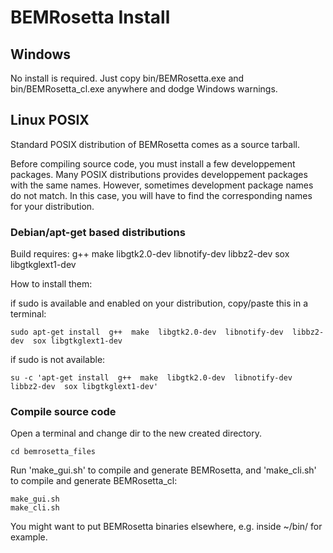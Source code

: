 # BEMRosetta Install

## Windows
No install is required. Just copy bin/BEMRosetta.exe and bin/BEMRosetta_cl.exe anywhere and dodge Windows warnings. 

## Linux POSIX 

Standard POSIX distribution of BEMRosetta comes as a source tarball.

Before compiling source code, you must install a few developpement packages. Many POSIX distributions provides developpement packages with the same names. However, sometimes development package names do not match. In this case, you will have to find the corresponding names for your distribution.


### Debian/apt-get based distributions

Build requires: g++  make  libgtk2.0-dev  libnotify-dev  libbz2-dev  sox libgtkglext1-dev

How to install them:

if sudo is available and enabled on your distribution, copy/paste this in a terminal:
```
sudo apt-get install  g++  make  libgtk2.0-dev  libnotify-dev  libbz2-dev  sox libgtkglext1-dev
```

if sudo is not available:
```
su -c 'apt-get install  g++  make  libgtk2.0-dev  libnotify-dev  libbz2-dev  sox libgtkglext1-dev'
```


### Compile source code

Open a terminal and change dir to the new created directory.

```
cd bemrosetta_files
```

Run 'make_gui.sh' to compile and generate BEMRosetta, and 'make_cli.sh' to compile and generate BEMRosetta_cl:

```
make_gui.sh
make_cli.sh
```

You might want to put BEMRosetta binaries elsewhere, e.g. inside ~/bin/ for example.
